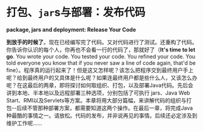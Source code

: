 # 打包、`jar`s与部署：发布代码

**package, jars and deployment: Release Your Code**

**到放手的时候了**。现在已经编写完了代码。又对代码进行了测试。还重构了代码。你告诉你认识的每个人，你再也不会看一行的代码了，那就好了（**It's time to let go**. You wrote your code. You tested your code. You refined your code. You told everyone you know that if you never saw a line of code again, that'd be fine）。程序真的运行起来了！但是这又怎样呢？该怎么把程序交到最终用户手上呢？给到最终用户的又具体是什么呢？如果连最终用户都是些什么人，又该怎么办呢？在这最后的两章，即将探讨如何取组织、打包，以及部署Java代码。先后会讲到本地、半本地以及远程部署三种选项，分别包括了可执行 jars、Java Web Start、RMI以及Servlets等方案。本章将用大部分篇幅，来讲解代码的组织与打包--后续不管那种部署方案，都需要知道这两个操作。在最后一章，将完成Java种最酷的事情之一。请放松。代码的发布，并非说再见的事情。后续还必定涉及到维护工作呢......
